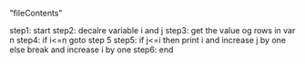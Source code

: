 "fileContents"

step1: start
step2: decalre variable i and j
step3: get the value og rows in var n
step4: if i<=n goto step 5
step5: if j<=i then print i and increase j by one else break and increase i by one
step6: end